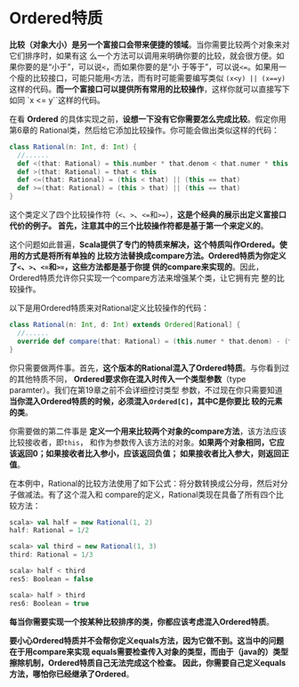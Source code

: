Ordered特质
================================================================================
**比较（对象大小）是另一个富接口会带来便捷的领域**。当你需要比较两个对象来对它们排序时，如果有这
么一个方法可以调用来明确你要的比较，就会很方便。如果你要的是“小于”，可以说`<`，而如果你要的是“小
于等于”，可以说`<=`。如果用一个瘦的比较接口，可能只能用`<`方法，而有时可能需要编写类似
`(x<y) || (x==y)`这样的代码。**而一个富接口可以提供所有常用的比较操作**，这样你就可以直接写下
如同 `x <= y``这样的代码。

在看 **Ordered** 的具体实现之前，**设想一下没有它你需要怎么完成比较**。假定你用第6章的
Rational类，然后给它添加比较操作。你可能会做出类似这样的代码：
```scala
class Rational(n: Int, d: Int) {
  //......
  def <(that: Rational) = this.number * that.denom < that.numer * this.denom
  def >(that: Rational) = that < this
  def <=(that: Rational) = (this < that) || (this == that)
  def >=(that: Rational) = (this > that) || (this == that)
}
```
这个类定义了四个比较操作符（`<`、`>`、`<=`和`>=`），**这是个经典的展示出定义富接口代价的例子。
首先，注意其中的三个比较操作符都是基于第一个来定义的**。

这个问题如此普遍，**Scala提供了专门的特质来解决，这个特质叫作Ordered。使用的方式是将所有单独的
比较方法替换成compare方法。Ordered特质为你定义了`<`、`>`、`<=`和`>=`，这些方法都是基于你提
供的compare来实现的**。因此，Ordered特质允许你只实现一个compare方法来增强某个类，让它拥有完
整的比较操作。

以下是用Ordered特质来对Rational定义比较操作的代码：
```scala
class Rational(n: Int, d: Int) extends Ordered[Rational] {
  //......
  override def compare(that: Rational) = (this.numer * that.denom) - (that.numer * this.denom)
}
```
你只需要做两件事。首先，**这个版本的Rational混入了Ordered特质**。与你看到过的其他特质不同，
**Ordered要求你在混入时传入一个类型参数**（type paramter）。我们在第19章之前不会详细控讨类型
参数，不过现在你只需要知道 **当你混入Ordered特质的时候，必须混入`Ordered[C]`，其中C是你要比
较的元素的类**。

你需要做的第二件事是 **定义一个用来比较两个对象的compare方法**，该方法应该比较接收者，即`this`，
和作为参数传入该方法的对象。**如果两个对象相同，它应该返回0；如果接收者比入参小，应该返回负值；
如果接收者比入参大，则返回正值**。

在本例中，Rational的比较方法使用了如下公式：将分数转换成公分母，然后对分子做减法。有了这个混入和
compare的定义，Rational类现在具备了所有四个比较方法：
```scala
scala> val half = new Rational(1, 2)
half: Rational = 1/2 

scala> val third = new Rational(1, 3)
third: Rational = 1/3

scala> half < third
res5: Boolean = false

scala> half > third
res6: Boolean = true
```
**每当你需要实现一个按某种比较排序的类，你都应该考虑混入Ordered特质**。

**要小心Ordered特质并不会帮你定义equals方法，因为它做不到。这当中的问题在于用compare来实现
equals需要检查传入对象的类型，而由于（java的）类型擦除机制，Ordered特质自己无法完成这个检查。
因此，你需要自己定义equals方法，哪怕你已经继承了Ordered**。








